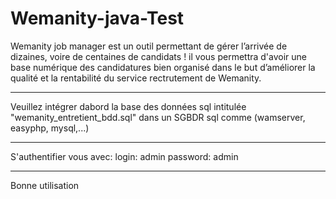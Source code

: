 # Wemanity-java-Test
Wemanity job manager est un outil permettant de gérer l’arrivée de dizaines, voire de centaines de candidats ! il vous permettra d'avoir une base numérique des candidatures bien organisé dans le but d’améliorer la qualité et la rentabilité du service rectrutement de Wemanity.

****************************************
Veuillez intégrer dabord la base des données sql intitulée "wemanity_entretient_bdd.sql" 
dans un SGBDR sql comme (wamserver, easyphp, mysql,...)

*****************************
S'authentifier vous avec: 
  login: admin 
  password: admin
**********************

Bonne utilisation
